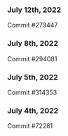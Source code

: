 ### July 12th, 2022

Commit #279447

### July 8th, 2022

Commit #294081

### July 5th, 2022

Commit #314353


### July 4th, 2022

Commit #72281
